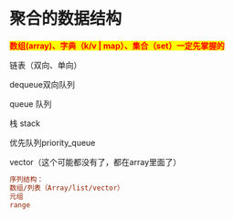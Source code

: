 # 聚合的数据结构

<mark style="color:red;">**数组(array)、字典（k/v | map）、集合（set）一定先掌握的**</mark>



链表（双向、单向）

dequeue双向队列

queue 队列&#x20;

栈 stack&#x20;

优先队列priority\_queue&#x20;



vector（这个可能都没有了，都在array里面了）



```ini
序列结构：
数组/列表（Array/list/vector）
元组
range
```
